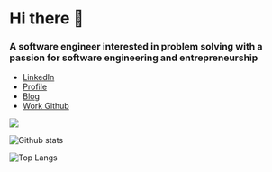 #  Hi there 👋
<h3> A software engineer interested in problem solving with a passion for software engineering and entrepreneurship </h3>

* [LinkedIn](https://www.linkedin.com/in/anubhabpatnaik0530/) 
* [Profile](https://anubhavp.dev)
* [Blog](https://anubhavp.dev/blog)
* [Work Github](https://www.github.com/anubhab-patnaik)

<img src="https://komarev.com/ghpvc/?username=codebotx">

![Github stats](https://github-readme-stats.vercel.app/api?username=codebotx&layout=compact&hide=html&theme=graywhite)

![Top Langs](https://github-readme-stats.vercel.app/api/top-langs/?username=codebotx&layout=compact&theme=graywhite)
